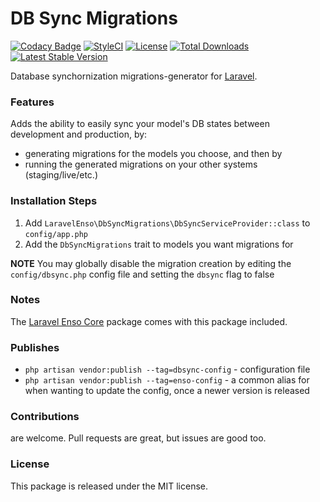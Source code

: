 <!--h-->
# DB Sync Migrations
[![Codacy Badge](https://api.codacy.com/project/badge/Grade/fa51ab87e577427db9efb0ede1ef9cb0)](https://www.codacy.com/app/laravel-enso/DbSyncMigrations?utm_source=github.com&amp;utm_medium=referral&amp;utm_content=laravel-enso/DbSyncMigrations&amp;utm_campaign=Badge_Grade)
[![StyleCI](https://styleci.io/repos/97226775/shield?branch=master)](https://styleci.io/repos/97226775)
[![License](https://poser.pugx.org/laravel-enso/dbsyncmigrations/license)](https://https://packagist.org/packages/laravel-enso/dbsyncmigrations)
[![Total Downloads](https://poser.pugx.org/laravel-enso/dbsyncmigrations/downloads)](https://packagist.org/packages/laravel-enso/dbsyncmigrations)
[![Latest Stable Version](https://poser.pugx.org/laravel-enso/dbsyncmigrations/version)](https://packagist.org/packages/laravel-enso/dbsyncmigrations)
<!--/h-->

Database synchornization migrations-generator for [Laravel](http://www.laravel.com).

### Features

Adds the ability to easily sync your model's DB states between development and production, by:
- generating migrations for the models you choose, and then by
- running the generated migrations on your other systems (staging/live/etc.)

### Installation Steps

1. Add `LaravelEnso\DbSyncMigrations\DbSyncServiceProvider::class` to `config/app.php`
2. Add the `DbSyncMigrations` trait to models you want migrations for

**NOTE** You may globally disable the migration creation by editing the `config/dbsync.php` config file and setting the `dbsync` flag to false

### Notes

The [Laravel Enso Core](https://github.com/laravel-enso/Core) package comes with this package included.

### Publishes
- `php artisan vendor:publish --tag=dbsync-config` - configuration file
- `php artisan vendor:publish --tag=enso-config` - a common alias for when wanting to update the config,
once a newer version is released

<!--h-->
### Contributions

are welcome. Pull requests are great, but issues are good too.

### License

This package is released under the MIT license.
<!--/h-->